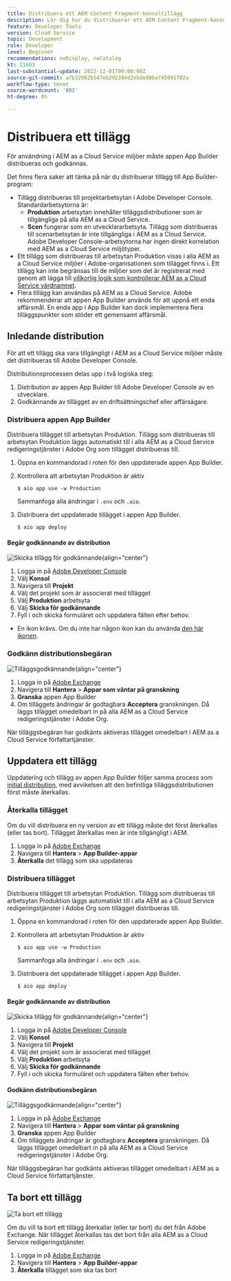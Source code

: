 ```yaml
---
title: Distribuera ett AEM Content Fragment-konsoltillägg
description: Lär dig hur du distribuerar ett AEM Content Fragment-konsoltillägg.
feature: Developer Tools
version: Cloud Service
topic: Development
role: Developer
level: Beginner
recommendations: noDisplay, noCatalog
kt: 11603
last-substantial-update: 2022-12-01T00:00:00Z
source-git-commit: a7b32982b547eb292384d2ebde80ba745091702a
workflow-type: tm+mt
source-wordcount: '802'
ht-degree: 0%

---
```



# Distribuera ett tillägg

För användning i AEM as a Cloud Service miljöer måste appen App Builder distribueras och godkännas.

Det finns flera saker att tänka på när du distribuerar tillägg till App Builder-program:

+ Tillägg distribueras till projektarbetsytan i Adobe Developer Console. Standardarbetsytorna är:
   + __Produktion__ arbetsytan innehåller tilläggsdistributioner som är tillgängliga på alla AEM as a Cloud Service.
   + __Scen__ fungerar som en utvecklararbetsyta. Tillägg som distribueras till scenarbetsytan är inte tillgängliga i AEM as a Cloud Service.
Adobe Developer Console-arbetsytorna har ingen direkt korrelation med AEM as a Cloud Service miljötyper.
+ Ett tillägg som distribueras till arbetsytan Produktion visas i alla AEM as a Cloud Service miljöer i Adobe-organisationen som tillägget finns i.
Ett tillägg kan inte begränsas till de miljöer som det är registrerat med genom att lägga till [villkorlig logik som kontrollerar AEM as a Cloud Service värdnamnet](https://developer.adobe.com/uix/docs/guides/publication/#enabling-extension-only-on-specific-aem-environments).
+ Flera tillägg kan användas på AEM as a Cloud Service. Adobe rekommenderar att appen App Builder används för att uppnå ett enda affärsmål. En enda app i App Builder kan dock implementera flera tilläggspunkter som stöder ett gemensamt affärsmål.

## Inledande distribution

För att ett tillägg ska vara tillgängligt i AEM as a Cloud Service miljöer måste det distribueras till Adobe Developer Console.

Distributionsprocessen delas upp i två logiska steg:

1. Distribution av appen App Builder till Adobe Developer Console av en utvecklare.
1. Godkännande av tillägget av en driftsättningschef eller affärsägare.

### Distribuera appen App Builder

Distribuera tillägget till arbetsytan Produktion. Tillägg som distribueras till arbetsytan Produktion läggs automatiskt till i alla AEM as a Cloud Service redigeringstjänster i Adobe Org som tillägget distribueras till.

1. Öppna en kommandorad i roten för den uppdaterade appen App Builder.
1. Kontrollera att arbetsytan Produktion är aktiv

   ```shell
   $ aio app use -w Production
   ```

   Sammanfoga alla ändringar i `.env` och `.aio`.

1. Distribuera det uppdaterade tillägget i appen App Builder.

   ```shell
   $ aio app deploy
   ```

#### Begär godkännande av distribution

![Skicka tillägg för godkännande](./assets/deploy/submit-for-approval.png){align="center"}

1. Logga in på [Adobe Developer Console](https://developer.adobe.com)
1. Välj __Konsol__
1. Navigera till __Projekt__
1. Välj det projekt som är associerat med tillägget
1. Välj __Produktion__ arbetsyta
1. Välj __Skicka för godkännande__
1. Fyll i och skicka formuläret och uppdatera fälten efter behov.

+ En ikon krävs. Om du inte har någon ikon kan du använda [den här ikonen](./assets/deploy/icon.png).

### Godkänn distributionsbegäran

![Tilläggsgodkännande](./assets/deploy/adobe-exchange.png){align="center"}

1. Logga in på [Adobe Exchange](https://exchange.adobe.com/)
1. Navigera till __Hantera__ > __Appar som väntar på granskning__
1. __Granska__ appen App Builder
1. Om tilläggets ändringar är godtagbara __Acceptera__ granskningen. Då läggs tillägget omedelbart in på alla AEM as a Cloud Service redigeringstjänster i Adobe Org.

När tilläggsbegäran har godkänts aktiveras tillägget omedelbart i AEM as a Cloud Service författartjänster.

## Uppdatera ett tillägg

Uppdatering och tillägg av appen App Builder följer samma process som [initial distribution](#initial-deployment), med avvikelsen att den befintliga tilläggsdistributionen först måste återkallas.

### Återkalla tillägget

Om du vill distribuera en ny version av ett tillägg måste det först återkallas (eller tas bort). Tillägget återkallas men är inte tillgängligt i AEM.

1. Logga in på [Adobe Exchange](https://exchange.adobe.com/)
1. Navigera till __Hantera__ > __App Builder-appar__
1. __Återkalla__ det tillägg som ska uppdateras

### Distribuera tillägget

Distribuera tillägget till arbetsytan Produktion. Tillägg som distribueras till arbetsytan Produktion läggs automatiskt till i alla AEM as a Cloud Service redigeringstjänster i Adobe Org som tillägget distribueras till.

1. Öppna en kommandorad i roten för den uppdaterade appen App Builder.
1. Kontrollera att arbetsytan Produktion är aktiv

   ```shell
   $ aio app use -w Production
   ```

   Sammanfoga alla ändringar i `.env` och `.aio`.

1. Distribuera det uppdaterade tillägget i appen App Builder.

   ```shell
   $ aio app deploy
   ```

#### Begär godkännande av distribution

![Skicka tillägg för godkännande](./assets/deploy/submit-for-approval.png){align="center"}

1. Logga in på [Adobe Developer Console](https://developer.adobe.com)
1. Välj __Konsol__
1. Navigera till __Projekt__
1. Välj det projekt som är associerat med tillägget
1. Välj __Produktion__ arbetsyta
1. Välj __Skicka för godkännande__
1. Fyll i och skicka formuläret och uppdatera fälten efter behov.

#### Godkänn distributionsbegäran

![Tilläggsgodkännande](./assets/deploy/adobe-exchange.png){align="center"}

1. Logga in på [Adobe Exchange](https://exchange.adobe.com/)
1. Navigera till __Hantera__ > __Appar som väntar på granskning__
1. __Granska__ appen App Builder
1. Om tilläggets ändringar är godtagbara __Acceptera__ granskningen. Då läggs tillägget omedelbart in på alla AEM as a Cloud Service redigeringstjänster i Adobe Org.

När tilläggsbegäran har godkänts aktiveras tillägget omedelbart i AEM as a Cloud Service författartjänster.

## Ta bort ett tillägg

![Ta bort ett tillägg](./assets/deploy/revoke.png)

Om du vill ta bort ett tillägg återkallar (eller tar bort) du det från Adobe Exchange. När tillägget återkallas tas det bort från alla AEM as a Cloud Service redigeringstjänster.

1. Logga in på [Adobe Exchange](https://exchange.adobe.com/)
1. Navigera till __Hantera__ > __App Builder-appar__
1. __Återkalla__ tillägget som ska tas bort
